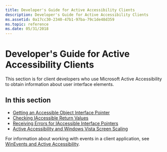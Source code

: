 ```yaml
---
title: Developer's Guide for Active Accessibility Clients
description: Developer's Guide for Active Accessibility Clients
ms.assetid: 0a17cc30-2340-47b1-97ba-79c1de48d359
ms.topic: reference
ms.date: 05/31/2018
---
```


# Developer's Guide for Active Accessibility Clients

This section is for client developers who use Microsoft Active Accessibility to obtain information about user interface elements.

## In this section

-   [Getting an Accessible Object Interface Pointer](getting-an-accessible-object-interface-pointer.md)
-   [Checking IAccessible Return Values](checking-iaccessible-return-values.md)
-   [Receiving Errors for IAccessible Interface Pointers](receiving-errors-for-iaccessible-interface-pointers.md)
-   [Active Accessibility and Windows Vista Screen Scaling](active-accessibility-and-windows-vista-screen-scaling.md)

For information about working with events in a client application, see [WinEvents and Active Accessibility](winevents-overview.md).

 

 




